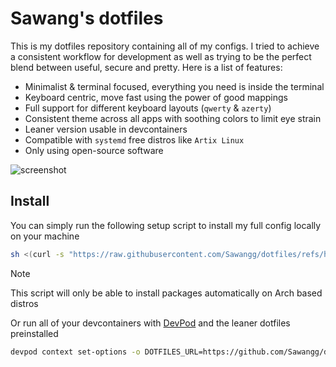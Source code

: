 # Sawang's dotfiles

This is my dotfiles repository containing all of my configs. I tried to achieve a consistent workflow for development as well as trying to be the perfect blend between useful, secure and pretty. Here is a list of features:

- Minimalist & terminal focused, everything you need is inside the terminal
- Keyboard centric, move fast using the power of good mappings
- Full support for different keyboard layouts (`qwerty` & `azerty`)
- Consistent theme across all apps with soothing colors to limit eye strain
- Leaner version usable in devcontainers
- Compatible with `systemd` free distros like `Artix Linux`
- Only using open-source software

![screenshot](https://github.com/user-attachments/assets/2a6944c0-f293-4043-828a-7f855e5723b3)

## Install

You can simply run the following setup script to install my full config locally on your machine

```sh
sh <(curl -s "https://raw.githubusercontent.com/Sawangg/dotfiles/refs/heads/master/setup.sh")
```

> [!NOTE]
> This script will only be able to install packages automatically on Arch based distros

Or run all of your devcontainers with [DevPod](https://devpod.sh/) and the leaner dotfiles preinstalled

```sh
devpod context set-options -o DOTFILES_URL=https://github.com/Sawangg/dotfiles -o DOTFILES_SCRIPT=lean.sh
```
